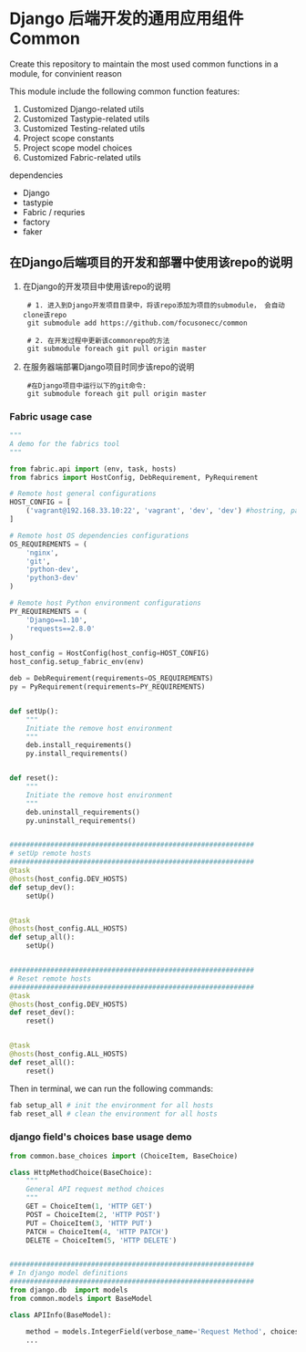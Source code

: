 #  Django 后端开发的通用应用组件 Common 


Create this repository to maintain the most used common functions in a module, for convinient reason

This module include the following common function features:
1. Customized Django-related utils
2. Customized Tastypie-related utils
3. Customized Testing-related utils
4. Project scope constants
5. Project scope model choices
6. Customized Fabric-related utils


dependencies
- Django 
- tastypie
- Fabric / requries
- factory
- faker

## 在Django后端项目的开发和部署中使用该repo的说明

1. 在Django的开发项目中使用该repo的说明
    
        # 1. 进入到Django开发项目目录中，将该repo添加为项目的submodule， 会自动clone该repo
        git submodule add https://github.com/focusonecc/common
        
        # 2. 在开发过程中更新该commonrepo的方法
        git submodule foreach git pull origin master
   
2. 在服务器端部署Django项目时同步该repo的说明

        #在Django项目中运行以下的git命令:
        git submodule foreach git pull origin master


### Fabric usage case ###
```python
"""
A demo for the fabrics tool
"""

from fabric.api import (env, task, hosts)
from fabrics import HostConfig, DebRequirement, PyRequirement

# Remote host general configurations
HOST_CONFIG = [
    ('vagrant@192.168.33.10:22', 'vagrant', 'dev', 'dev') #hostring, password, name, role
]

# Remote host OS dependencies configurations
OS_REQUIREMENTS = (
    'nginx',
    'git',
    'python-dev',
    'python3-dev'
)

# Remote host Python environment configurations
PY_REQUIREMENTS = (
    'Django==1.10',
    'requests==2.8.0'
)

host_config = HostConfig(host_config=HOST_CONFIG)
host_config.setup_fabric_env(env)

deb = DebRequirement(requirements=OS_REQUIREMENTS)
py = PyRequirement(requirements=PY_REQUIREMENTS)


def setUp():
    """
    Initiate the remove host environment
    """
    deb.install_requirements()
    py.install_requirements()


def reset():
    """
    Initiate the remove host environment
    """
    deb.uninstall_requirements()
    py.uninstall_requirements()


############################################################
# setUp remote hosts
############################################################
@task
@hosts(host_config.DEV_HOSTS)
def setup_dev():
    setUp()


@task
@hosts(host_config.ALL_HOSTS)
def setup_all():
    setUp()


############################################################
# Reset remote hosts
############################################################
@task
@hosts(host_config.DEV_HOSTS)
def reset_dev():
    reset()


@task
@hosts(host_config.ALL_HOSTS)
def reset_all():
    reset()
```

Then in terminal, we can run the following commands:
```sh
fab setup_all # init the environment for all hosts
fab reset_all # clean the environment for all hosts
```

### django field's choices base usage demo ###

```python
from common.base_choices import (ChoiceItem, BaseChoice)

class HttpMethodChoice(BaseChoice):
    """
    General API request method choices
    """
    GET = ChoiceItem(1, 'HTTP GET')
    POST = ChoiceItem(2, 'HTTP POST')
    PUT = ChoiceItem(3, 'HTTP PUT')
    PATCH = ChoiceItem(4, 'HTTP PATCH')
    DELETE = ChoiceItem(5, 'HTTP DELETE')


############################################################
# In django model definitions
############################################################
from django.db  import models
from common.models import BaseModel

class APIInfo(BaseModel):

    method = models.IntegerField(verbose_name='Request Method', choices=HttpMethodChoice.choices, default=HttpMethodChoice.GET)
    ...

```

